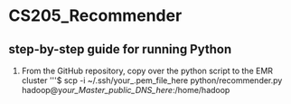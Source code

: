 # CS205_Recommender

## step-by-step guide for running Python
1. From the GitHub repository, copy over the python script to the EMR cluster
'''$ scp -i ~/.ssh/your_.pem_file_here python/recommender.py  hadoop@y*our_Master_public_DNS_here*:/home/hadoop


